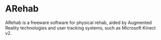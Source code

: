 # ARehab
ARehab is a freeware software for physical rehab, aided by Augmented Reality technologies and user tracking systems, such as Microsoft Kinect v2.
